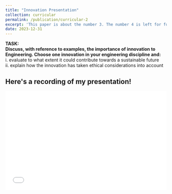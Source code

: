 ```yaml
---
title: "Innovation Presentation"
collection: curricular
permalink: /publication/curricular-2
excerpt: 'This paper is about the number 3. The number 4 is left for future work.'
date: 2023-12-31
---
```


**TASK:  
Discuss, with reference to examples, the importance of innovation to Engineering. Choose one innovation in your engineering discipline and:**  
i. evaluate to what extent it could contribute towards a sustainable future  
ii. explain how the innovation has taken ethical considerations into account

Here's a recording of my presentation!
---

<div style="position: relative; padding-bottom: 56.25%; padding-top: 25px; height: 0;">
  <iframe src="//player.bilibili.com/player.html?bvid=BV1hg4y1U7ux&page=1" style="position: absolute; top: 0; left: 0; width: 100%; height: 100%;" frameborder="0" allowfullscreen></iframe>
</div>
